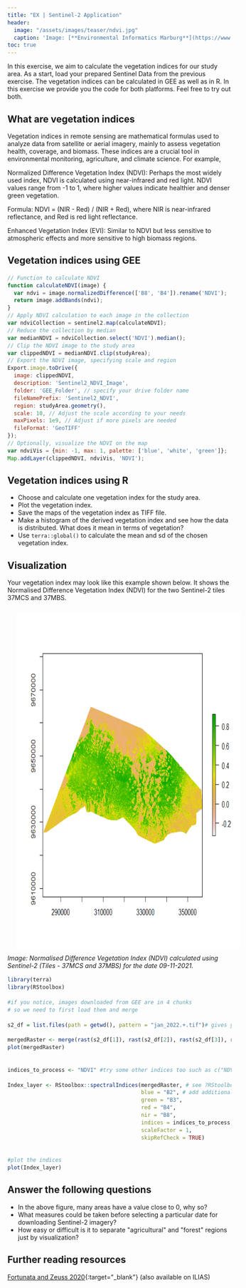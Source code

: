 ```yaml
---
title: "EX | Sentinel-2 Application"
header:
  image: "/assets/images/teaser/ndvi.jpg"
  caption: 'Image: [**Environmental Informatics Marburg**](https://www.uni-marburg.de/en/fb19/disciplines/physisch/environmentalinformatics){:target="_blank"}'
toc: true 
---
```


In this exercise, we aim to calculate the vegetation indices for our study area.
As a start, load your prepared Sentinel Data from the previous exercise. The vegetation indices can be calculated in GEE as well as in R.
In this exercise we provide you the code for both platforms. Feel free to try out both. 

## What are vegetation indices 

Vegetation indices in remote sensing are mathematical formulas used to analyze data from satellite or aerial imagery, mainly to assess vegetation health, coverage, and biomass. 
These indices are a crucial tool in environmental monitoring, agriculture, and climate science. For example,

Normalized Difference Vegetation Index (NDVI): Perhaps the most widely used index, NDVI is calculated using near-infrared and red light. 
NDVI values range from -1 to 1, where higher values indicate healthier and denser green vegetation.

Formula: NDVI = (NIR - Red) / (NIR + Red), where NIR is near-infrared reflectance, and Red is red light reflectance.

Enhanced Vegetation Index (EVI): Similar to NDVI but less sensitive to atmospheric effects and more sensitive to high biomass regions.

## Vegetation indices using GEE

```js
// Function to calculate NDVI
function calculateNDVI(image) {
  var ndvi = image.normalizedDifference(['B8', 'B4']).rename('NDVI');
  return image.addBands(ndvi);
}
// Apply NDVI calculation to each image in the collection
var ndviCollection = sentinel2.map(calculateNDVI);
// Reduce the collection by median
var medianNDVI = ndviCollection.select('NDVI').median();
// Clip the NDVI image to the study area
var clippedNDVI = medianNDVI.clip(studyArea);
// Export the NDVI image, specifying scale and region
Export.image.toDrive({
  image: clippedNDVI,
  description: 'Sentinel2_NDVI_Image',
  folder: 'GEE_Folder', // specify your drive folder name
  fileNamePrefix: 'Sentinel2_NDVI',
  region: studyArea.geometry(),
  scale: 10, // Adjust the scale according to your needs
  maxPixels: 1e9, // Adjust if more pixels are needed
  fileFormat: 'GeoTIFF'
});
// Optionally, visualize the NDVI on the map
var ndviVis = {min: -1, max: 1, palette: ['blue', 'white', 'green']};
Map.addLayer(clippedNDVI, ndviVis, 'NDVI');
```
## Vegetation indices using R

* Choose and calculate one vegetation index for the study area.
* Plot the vegetation index.
* Save the maps of the vegetation index as TIFF file.
* Make a histogram of the derived vegetation index and see how the data is distributed. What does it mean in terms of vegetation?
* Use `terra::global()` to calculate the mean and sd of the chosen vegetation index. 

## Visualization
Your vegetation index may look like this example shown below. It shows the Normalised Difference Vegetation Index (NDVI) for the two Sentinel-2 tiles 37MCS and 37MBS.

<img src="ndvi_sentinel_2.png" width="1280" height="755" align="centre" vspace="10" hspace="20">
<i>Image: Normalised Difference Vegetation Index (NDVI) calculated using Sentinel-2 (Tiles - 37MCS and 37MBS) for the date 09-11-2021.</i>


```r
library(terra)
library(RStoolbox)

#if you notice, images downloaded from GEE are in 4 chunks 
# so we need to first load them and merge

s2_df = list.files(path = getwd(), pattern = "jan_2022.+.tif")# gives you a list of the images

mergedRaster <- merge(rast(s2_df[1]), rast(s2_df[2]), rast(s2_df[3]), rast(s2_df[4])) #merges the four chunks
plot(mergedRaster) 


indices_to_process <- "NDVI" #try some other indices too such as c("NDVI, "EVI")

Index_layer <- RStoolbox::spectralIndices(mergedRaster, # see ?RStoolbox::spectralIndices for available indices and the required bands
                                          blue = "B2", # add additional bands here if they are required for other vegetation indices
                                          green = "B3",
                                          red = "B4",
                                          nir = "B8",
                                          indices = indices_to_process,
                                          scaleFactor = 1,
                                          skipRefCheck = TRUE)


#plot the indices
plot(Index_layer)
```


## Answer the following questions

* In the above figure, many areas have a value close to 0, why so?
* What measures could be taken before selecting a particular date for downloading Sentinel-2 imagery?
* How easy or difficult is it to separate "agricultural" and "forest" regions just by visualization?

## Further reading resources 
[Fortunata and Zeuss 2020](https://link.springer.com/chapter/10.1007/978-3-030-76374-9_3){:target="_blank"} (also available on ILIAS)

 